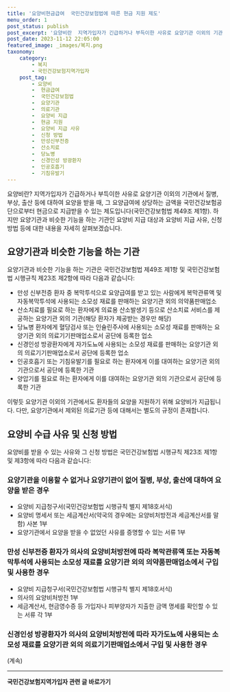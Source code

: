 ```yaml
---
title: '요양비현금급여  국민건강보험법에 따른 현금 지원 제도'
menu_order: 1
post_status: publish
post_excerpt: '요양비란  지역가입자가 긴급하거나 부득이한 사유로 요양기관 이외의 기관에서 질병, 부상, 출산 등에 대하여 요양을 받을 때, 그 요양급여에 상당하는 금액을 국민건강보험공단으로부터 현금으로 지급받을 수 있는 제도입니다 국민건강보험법 제49조 제1항 . 하지만 요양기관과 비슷한 기능을 하는 기관인 요양비 지급 대상과 요양비 지급 사유, 신청 방법 등에 대한 내용을 자세히 살펴보겠습니다.'
post_date: 2023-11-12 22:05:00
featured_image: _images/복지.png
taxonomy:
    category:
        - 복지
        - 국민건강보험지역가입자
    post_tag:
        - 요양비
        -  현금급여
        -  국민건강보험법
        -  요양기관
        -  의료기관
        -  요양비 지급
        -  현금 지원
        -  요양비 지급 사유
        -  신청 방법
        -  만성신부전증
        -  산소치료
        -  당뇨병
        -  신경인성 방광환자
        -  인공호흡기
        -  기침유발기
---
```



요양비란? 지역가입자가 긴급하거나 부득이한 사유로 요양기관 이외의 기관에서 질병, 부상, 출산 등에 대하여 요양을 받을 때, 그 요양급여에 상당하는 금액을 국민건강보험공단으로부터 현금으로 지급받을 수 있는 제도입니다(국민건강보험법 제49조 제1항). 하지만 요양기관과 비슷한 기능을 하는 기관인 요양비 지급 대상과 요양비 지급 사유, 신청 방법 등에 대한 내용을 자세히 살펴보겠습니다.

## 요양기관과 비슷한 기능을 하는 기관

요양기관과 비슷한 기능을 하는 기관은 국민건강보험법 제49조 제1항 및 국민건강보험법 시행규칙 제23조 제2항에 따라 다음과 같습니다:

- 만성 신부전증 환자 중 복막투석으로 요양급여를 받고 있는 사람에게 복막관류액 및 자동복막투석에 사용되는 소모성 재료를 판매하는 요양기관 외의 의약품판매업소
- 산소치료를 필요로 하는 환자에게 의료용 산소발생기 등으로 산소치료 서비스를 제공하는 요양기관 외의 기관(해당 환자가 제공받는 경우만 해당)
- 당뇨병 환자에게 혈당검사 또는 인슐린주사에 사용되는 소모성 재료를 판매하는 요양기관 외의 의료기기판매업소로서 공단에 등록한 업소
- 신경인성 방광환자에게 자가도뇨에 사용되는 소모성 재료를 판매하는 요양기관 외의 의료기기판매업소로서 공단에 등록한 업소
- 인공호흡기 또는 기침유발기를 필요로 하는 환자에게 이를 대여하는 요양기관 외의 기관으로서 공단에 등록한 기관
- 양압기를 필요로 하는 환자에게 이를 대여하는 요양기관 외의 기관으로서 공단에 등록한 기관

이렇듯 요양기관 이외의 기관에서도 환자들의 요양을 지원하기 위해 요양비가 지급됩니다. 다만, 요양기관에서 제외된 의료기관 등에 대해서는 별도의 규정이 존재합니다.

## 요양비 수급 사유 및 신청 방법

요양비를 받을 수 있는 사유와 그 신청 방법은 국민건강보험법 시행규칙 제23조 제1항 및 제3항에 따라 다음과 같습니다:

### 요양기관을 이용할 수 없거나 요양기관이 없어 질병, 부상, 출산에 대하여 요양을 받은 경우

- 요양비 지급청구서(국민건강보험법 시행규칙 별지 제18호서식)
- 요양비 명세서 또는 세금계산서(약국의 경우에는 요양비처방전과 세금계산서를 말함) 사본 1부
- 요양기관에서 요양을 받을 수 없었던 사유를 증명할 수 있는 서류 1부

### 만성 신부전증 환자가 의사의 요양비처방전에 따라 복막관류액 또는 자동복막투석에 사용되는 소모성 재료를 요양기관 외의 의약품판매업소에서 구입 및 사용한 경우

- 요양비 지급청구서(국민건강보험법 시행규칙 별지 제18호서식)
- 의사의 요양비처방전 1부
- 세금계산서, 현금영수증 등 가입자나 피부양자가 지출한 금액 명세를 확인할 수 있는 서류 각 1부

### 신경인성 방광환자가 의사의 요양비처방전에 따라 자가도뇨에 사용되는 소모성 재료를 요양기관 외의 의료기기판매업소에서 구입 및 사용한 경우

(계속)
<!-- wp:separator -->
<hr class="wp-block-separator has-alpha-channel-opacity"/>
<!-- /wp:separator -->

<!-- wp:group {"backgroundColor":"base","layout":{"type":"constrained"}} -->
<div class="wp-block-group has-base-background-color has-background"><!-- wp:paragraph {"align":"center","fontSize":"medium"} -->
<p class="has-text-align-center has-large-font-size"><strong>국민건강보험지역가입자 관련 글 바로가기</strong></p>
<!-- /wp:paragraph -->


<!-- wp:latest-posts
{"categories":[{"id":14891,"count":19,"description":"","link":"https://uknowlaw.com/category/%ea%b5%ad%eb%af%bc%ea%b1%b4%ea%b0%95%eb%b3%b4%ed%97%98%ec%a7%80%ec%97%ad%ea%b0%80%ec%9e%85%ec%9e%90/","name":"국민건강보험지역가입자","slug":"국민건강보험지역가입자","taxonomy":"category","parent":0,"meta":[],"_links":{"self":[{"href":"https://uknowlaw.com/wp-json/wp/v2/categories/14891"}],"collection":[{"href":"https://uknowlaw.com/wp-json/wp/v2/categories"}],"about":[{"href":"https://uknowlaw.com/wp-json/wp/v2/taxonomies/category"}],"wp:post_type":[{"href":"https://uknowlaw.com/wp-json/wp/v2/posts?categories=14891"}],"curies":[{"name":"wp","href":"https://api.w.org/{rel}","templated":true}]}}],"postsToShow":100,"excerptLength":28,"postLayout":"grid","columns":2,"featuredImageAlign":"left","featuredImageSizeSlug":"large","fontSize":"small"} /--></div>
<!-- /wp:group -->